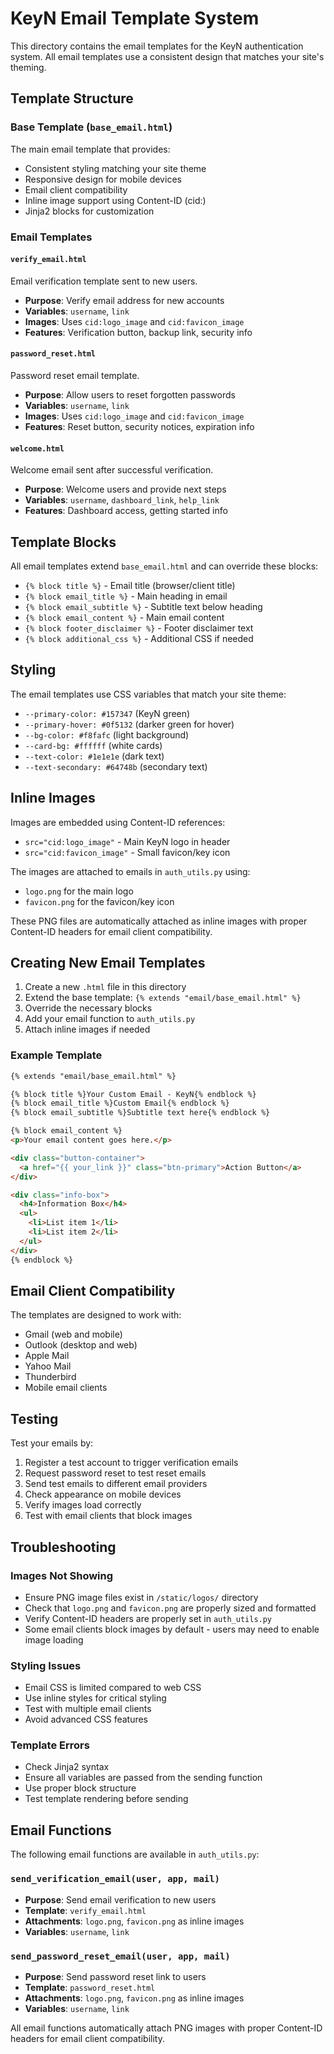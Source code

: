 # KeyN Email Template System

This directory contains the email templates for the KeyN authentication system. All email templates use a consistent design that matches your site's theming.

## Template Structure

### Base Template (`base_email.html`)
The main email template that provides:
- Consistent styling matching your site theme
- Responsive design for mobile devices
- Email client compatibility
- Inline image support using Content-ID (cid:)
- Jinja2 blocks for customization

### Email Templates

#### `verify_email.html`
Email verification template sent to new users.
- **Purpose**: Verify email address for new accounts
- **Variables**: `username`, `link`
- **Images**: Uses `cid:logo_image` and `cid:favicon_image`
- **Features**: Verification button, backup link, security info

#### `password_reset.html`
Password reset email template.
- **Purpose**: Allow users to reset forgotten passwords
- **Variables**: `username`, `link`
- **Images**: Uses `cid:logo_image` and `cid:favicon_image`
- **Features**: Reset button, security notices, expiration info

#### `welcome.html`
Welcome email sent after successful verification.
- **Purpose**: Welcome users and provide next steps
- **Variables**: `username`, `dashboard_link`, `help_link`
- **Features**: Dashboard access, getting started info

## Template Blocks

All email templates extend `base_email.html` and can override these blocks:

- `{% block title %}` - Email title (browser/client title)
- `{% block email_title %}` - Main heading in email
- `{% block email_subtitle %}` - Subtitle text below heading
- `{% block email_content %}` - Main email content
- `{% block footer_disclaimer %}` - Footer disclaimer text
- `{% block additional_css %}` - Additional CSS if needed

## Styling

The email templates use CSS variables that match your site theme:
- `--primary-color: #157347` (KeyN green)
- `--primary-hover: #0f5132` (darker green for hover)
- `--bg-color: #f8fafc` (light background)
- `--card-bg: #ffffff` (white cards)
- `--text-color: #1e1e1e` (dark text)
- `--text-secondary: #64748b` (secondary text)

## Inline Images

Images are embedded using Content-ID references:
- `src="cid:logo_image"` - Main KeyN logo in header
- `src="cid:favicon_image"` - Small favicon/key icon

The images are attached to emails in `auth_utils.py` using:
- `logo.png` for the main logo
- `favicon.png` for the favicon/key icon

These PNG files are automatically attached as inline images with proper Content-ID headers for email client compatibility.

## Creating New Email Templates

1. Create a new `.html` file in this directory
2. Extend the base template: `{% extends "email/base_email.html" %}`
3. Override the necessary blocks
4. Add your email function to `auth_utils.py`
5. Attach inline images if needed

### Example Template

```html
{% extends "email/base_email.html" %}

{% block title %}Your Custom Email - KeyN{% endblock %}
{% block email_title %}Custom Email{% endblock %}
{% block email_subtitle %}Subtitle text here{% endblock %}

{% block email_content %}
<p>Your email content goes here.</p>

<div class="button-container">
  <a href="{{ your_link }}" class="btn-primary">Action Button</a>
</div>

<div class="info-box">
  <h4>Information Box</h4>
  <ul>
    <li>List item 1</li>
    <li>List item 2</li>
  </ul>
</div>
{% endblock %}
```

## Email Client Compatibility

The templates are designed to work with:
- Gmail (web and mobile)
- Outlook (desktop and web)
- Apple Mail
- Yahoo Mail
- Thunderbird
- Mobile email clients

## Testing

Test your emails by:
1. Register a test account to trigger verification emails
2. Request password reset to test reset emails  
3. Send test emails to different email providers
4. Check appearance on mobile devices
5. Verify images load correctly
6. Test with email clients that block images

## Troubleshooting

### Images Not Showing
- Ensure PNG image files exist in `/static/logos/` directory
- Check that `logo.png` and `favicon.png` are properly sized and formatted
- Verify Content-ID headers are properly set in `auth_utils.py`
- Some email clients block images by default - users may need to enable image loading

### Styling Issues
- Email CSS is limited compared to web CSS
- Use inline styles for critical styling
- Test with multiple email clients
- Avoid advanced CSS features

### Template Errors
- Check Jinja2 syntax
- Ensure all variables are passed from the sending function
- Use proper block structure
- Test template rendering before sending

## Email Functions

The following email functions are available in `auth_utils.py`:

### `send_verification_email(user, app, mail)`
- **Purpose**: Send email verification to new users
- **Template**: `verify_email.html`
- **Attachments**: `logo.png`, `favicon.png` as inline images
- **Variables**: `username`, `link`

### `send_password_reset_email(user, app, mail)`
- **Purpose**: Send password reset link to users
- **Template**: `password_reset.html` 
- **Attachments**: `logo.png`, `favicon.png` as inline images
- **Variables**: `username`, `link`

All email functions automatically attach PNG images with proper Content-ID headers for email client compatibility.
